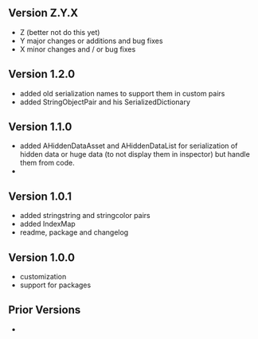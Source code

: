 ## Version Z.Y.X
- Z (better not do this yet)
- Y major changes or additions and bug fixes
- X minor changes and / or bug fixes

## Version 1.2.0
- added old serialization names to support them in custom pairs
- added StringObjectPair and his SerializedDictionary

## Version 1.1.0
- added AHiddenDataAsset and AHiddenDataList for 
serialization of hidden data or huge data (to not display them in inspector)
but handle them from code.
-

## Version 1.0.1
- added stringstring and stringcolor pairs
- added IndexMap
- readme, package and changelog

## Version 1.0.0
- customization
- support for packages

## Prior Versions
-
